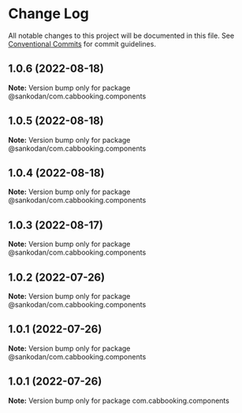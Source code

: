 # Change Log

All notable changes to this project will be documented in this file.
See [Conventional Commits](https://conventionalcommits.org) for commit guidelines.

## 1.0.6 (2022-08-18)

**Note:** Version bump only for package @sankodan/com.cabbooking.components





## 1.0.5 (2022-08-18)

**Note:** Version bump only for package @sankodan/com.cabbooking.components





## 1.0.4 (2022-08-18)

**Note:** Version bump only for package @sankodan/com.cabbooking.components





## 1.0.3 (2022-08-17)

**Note:** Version bump only for package @sankodan/com.cabbooking.components





## 1.0.2 (2022-07-26)

**Note:** Version bump only for package @sankodan/com.cabbooking.components





## 1.0.1 (2022-07-26)

**Note:** Version bump only for package @sankodan/com.cabbooking.components





## 1.0.1 (2022-07-26)

**Note:** Version bump only for package com.cabbooking.components
